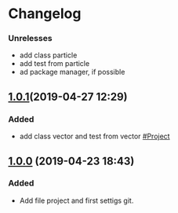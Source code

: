 # Changelog
### Unrelesses
- add class particle
- add test from particle
- ad package manager, if possible 
## [1.0.1](https://github.com/Tais1990/Network/tree/v1.0.1)(2019-04-27 12:29)
### Added
- add class vector and test from vector [#Project](https://github.com/Tais1990/Network/projects/1#card-20712500)
## [1.0.0]() (2019-04-23 18:43)
### Added
- Add file project and first settigs git.


